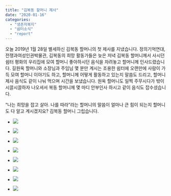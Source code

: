 ```yaml
---
title: "김복동 할머니 제사"
date: "2020-01-16"
categories: 
  - "생존자복지"
  - "쉼터소식"
  - "report"
---
```


오늘 2019년 1월 28일 별세하신 김복동 할머니의 첫 제사를 지냈습니다. 정의기억연대, 전쟁과여성인권박물관, 김복동의 희망 활동가들은 늦은 저녁 김복동 할머니께서 사시던 쉼터 평화의 우리집에 모여 할머니 좋아하시던 음식을 차려놓고 할머니께 인사드렸습니다. 길원옥 할머니와 소장님과 주임님 몇 분만 계시는 조용한 쉼터에 오랜만에 사람이 가득 모여 할머니 이야기도 하고, 할머니께 어떻게 활동하고 있는지 말씀도 드리고, 할머니 제사 음식도 같이 나눠 먹으며 시간을 보냈습니다. 원옥 할머니도 일찍 주무시다가 밖이 시끌시끌하자 나오셔서 복동 할머니께 몇 마디 안부인사 하시고 같이 음식도 잡수셨습니다.

“나는 희망을 잡고 살아. 나를 따라”라는 할머니의 말씀이 얼마나 큰 힘이 되는지 할머니도 다 알고 계시겠지요? 김복동 할머니 그립습니다.

- ![](https://r2.womenandwar.net/2020/01/photo_2020-01-16_22-22-05-1024x768.jpg)
    
- ![](https://r2.womenandwar.net/2020/01/photo_2020-01-16_22-22-16-1024x768.jpg)
    
- ![](https://r2.womenandwar.net/2020/01/photo_2020-01-16_22-22-29-1024x768.jpg)
    
- ![](https://r2.womenandwar.net/2020/01/photo_2020-01-16_22-22-35-1024x768.jpg)
    
- ![](https://r2.womenandwar.net/2020/01/photo_2020-01-16_22-22-44-1024x768.jpg)
    
- ![](https://r2.womenandwar.net/2020/01/photo_2020-01-16_22-22-48-1024x768.jpg)
    
- ![](https://r2.womenandwar.net/2020/01/photo_2020-01-16_22-23-07-1024x768.jpg)
    
- ![](https://r2.womenandwar.net/2020/01/photo_2020-01-16_22-23-30-1024x768.jpg)
